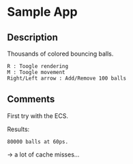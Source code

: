 # Sample App

## Description

Thousands of colored bouncing balls.

    R : Toogle rendering
    M : Toogle movement
    Right/Left arrow : Add/Remove 100 balls

## Comments

First try with the ECS.

Results:

    80000 balls at 60ps.

-> a lot of cache misses...
